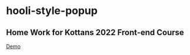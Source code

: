 # hooli-style-popup

## Home Work for Kottans 2022 Front-end Course

[Demo](https://rahmanoff.github.io/hooli-style-popup/)
